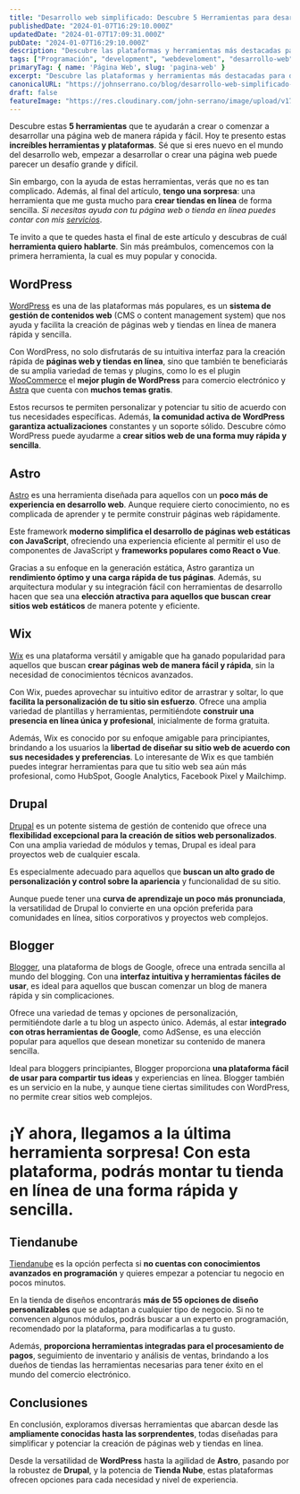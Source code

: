 ```yaml
---
title: "Desarrollo web simplificado: Descubre 5 Herramientas para desarrollar una página web"
publishedDate: "2024-01-07T16:29:10.000Z"
updatedDate: "2024-01-07T17:09:31.000Z"
pubDate: "2024-01-07T16:29:10.000Z"
description: "Descubre las plataformas y herramientas más destacadas para desarrollar una página web sin necesidad de conocimientos técnicos extensos."
tags: ["Programación", "development", "webdeveloment", "desarrollo-web", "pagina-web", "sitio-web", "herramientas", "wordpress", "astro", "frontend", "front-end", "wix"]
primaryTag: { name: 'Página Web', slug: 'pagina-web' }
excerpt: "Descubre las plataformas y herramientas más destacadas para desarrollar una página web sin necesidad de conocimientos técnicos extensos."
canonicalURL: "https://johnserrano.co/blog/desarrollo-web-simplificado-descubre-5-herramientas-para-desarrollar-una-pagina-web"
draft: false
featureImage: "https://res.cloudinary.com/john-serrano/image/upload/v1704820530/John%20Serrano/Blog%20Post/desarrollo-web-simplificado-descubre-5-herramientas-para-desarrollar-una-pagina-web/herramientas_zhju9h.jpg"
---
```


Descubre estas **5 herramientas** que te ayudarán a crear o comenzar a desarrollar una página web de manera rápida y fácil. Hoy te presento estas **increíbles herramientas y plataformas**. Sé que si eres nuevo en el mundo del desarrollo web, empezar a desarrollar o crear una página web puede parecer un desafío grande y difícil. 

Sin embargo, con la ayuda de estas herramientas, verás que no es tan complicado. Además, al final del artículo, **tengo una sorpresa**: una herramienta que me gusta mucho para **crear tiendas en línea** de forma sencilla. *Si necesitas ayuda con tu página web o tienda en línea puedes contar con mis [servicios](https://johnserrano.co/servicios)*.

Te invito a que te quedes hasta el final de este artículo y descubras de cuál **herramienta quiero hablarte**. Sin más preámbulos, comencemos con la primera herramienta, la cual es muy popular y conocida.

## WordPress

[WordPress](https://es-co.wordpress.org/) es una de las plataformas más populares, es un **sistema de gestión de contenidos web** (CMS o content management system) que nos ayuda y facilita la creación de páginas web y tiendas en línea de manera rápida y sencilla.

Con WordPress, no solo disfrutarás de su intuitiva interfaz para la creación rápida de **páginas web y tiendas en línea**, sino que también te beneficiarás de su amplia variedad de temas y plugins, como lo es el plugin [WooCommerce](https://es.wordpress.org/plugins/woocommerce/) el **mejor plugin de WordPress** para comercio electrónico y [Astra](https://wpastra.com/) que cuenta con **muchos temas gratis**. 

Estos recursos te permiten personalizar y potenciar tu sitio de acuerdo con tus necesidades específicas. Además, **la comunidad activa de WordPress garantiza actualizaciones** constantes y un soporte sólido. Descubre cómo WordPress puede ayudarme a **crear sitios web de una forma muy rápida y sencilla**.

## Astro

[Astro](https://astro.build/) es una herramienta diseñada para aquellos con un **poco más de experiencia en desarrollo web**. Aunque requiere cierto conocimiento, no es complicada de aprender y te permite construir páginas web rápidamente. 

Este framework **moderno simplifica el desarrollo de páginas web estáticas con JavaScript**, ofreciendo una experiencia eficiente al permitir el uso de componentes de JavaScript y **frameworks populares como React o Vue**.

Gracias a su enfoque en la generación estática, Astro garantiza un **rendimiento óptimo y una carga rápida de tus páginas**. Además, su arquitectura modular y su integración fácil con herramientas de desarrollo hacen que sea una **elección atractiva para aquellos que buscan crear sitios web estáticos** de manera potente y eficiente.

## Wix

[Wix](https://es.wix.com/) es una plataforma versátil y amigable que ha ganado popularidad para aquellos que buscan **crear páginas web de manera fácil y rápida**, sin la necesidad de conocimientos técnicos avanzados. 

Con Wix, puedes aprovechar su intuitivo editor de arrastrar y soltar, lo que **facilita la personalización de tu sitio sin esfuerzo**. Ofrece una amplia variedad de plantillas y herramientas, permitiéndote **construir una presencia en línea única y profesional**, inicialmente de forma gratuita. 

Además, Wix es conocido por su enfoque amigable para principiantes, brindando a los usuarios la **libertad de diseñar su sitio web de acuerdo con sus necesidades y preferencias**. Lo interesante de Wix es que también puedes integrar herramientas para que tu sitio web sea aún más profesional, como HubSpot, Google Analytics, Facebook Pixel y Mailchimp.

## Drupal

[Drupal](https://www.drupal.org/) es un potente sistema de gestión de contenido que ofrece una **flexibilidad excepcional para la creación de sitios web personalizados**. Con una amplia variedad de módulos y temas, Drupal es ideal para proyectos web de cualquier escala. 

Es especialmente adecuado para aquellos que **buscan un alto grado de personalización y control sobre la apariencia** y funcionalidad de su sitio. 

Aunque puede tener una **curva de aprendizaje un poco más pronunciada**, la versatilidad de Drupal lo convierte en una opción preferida para comunidades en línea, sitios corporativos y proyectos web complejos.

## Blogger

[Blogger](https://www.blogger.com/), una plataforma de blogs de Google, ofrece una entrada sencilla al mundo del blogging. Con una **interfaz intuitiva y herramientas fáciles de usar**, es ideal para aquellos que buscan comenzar un blog de manera rápida y sin complicaciones. 

Ofrece una variedad de temas y opciones de personalización, permitiéndote darle a tu blog un aspecto único. Además, al estar **integrado con otras herramientas de Google**, como AdSense, es una elección popular para aquellos que desean monetizar su contenido de manera sencilla. 

Ideal para bloggers principiantes, Blogger proporciona **una plataforma fácil de usar para compartir tus ideas** y experiencias en línea. Blogger también es un servicio en la nube, y aunque tiene ciertas similitudes con WordPress, no permite crear sitios web complejos.


# ¡Y ahora, llegamos a la última herramienta sorpresa! Con esta plataforma, podrás montar tu tienda en línea de una forma rápida y sencilla.


## Tiendanube

[Tiendanube](https://www.tiendanube.com) es la opción perfecta si **no cuentas con conocimientos avanzados en programación** y quieres empezar a potenciar tu negocio en pocos minutos.

En la tienda de diseños encontrarás **más de 55 opciones de diseño personalizables** que se adaptan a cualquier tipo de negocio. Si no te convencen algunos módulos, podrás buscar a un experto en programación, recomendado por la plataforma, para modificarlas a tu gusto.

Además, **proporciona herramientas integradas para el procesamiento de pagos**, seguimiento de inventario y análisis de ventas, brindando a los dueños de tiendas las herramientas necesarias para tener éxito en el mundo del comercio electrónico.

## Conclusiones

En conclusión, exploramos diversas herramientas que abarcan desde las **ampliamente conocidas hasta las sorprendentes**, todas diseñadas para simplificar y potenciar la creación de páginas web y tiendas en línea. 

Desde la versatilidad de **WordPress** hasta la agilidad de **Astro**, pasando por la robustez de **Drupal**, y la potencia de **Tienda Nube**, estas plataformas ofrecen opciones para cada necesidad y nivel de experiencia.
